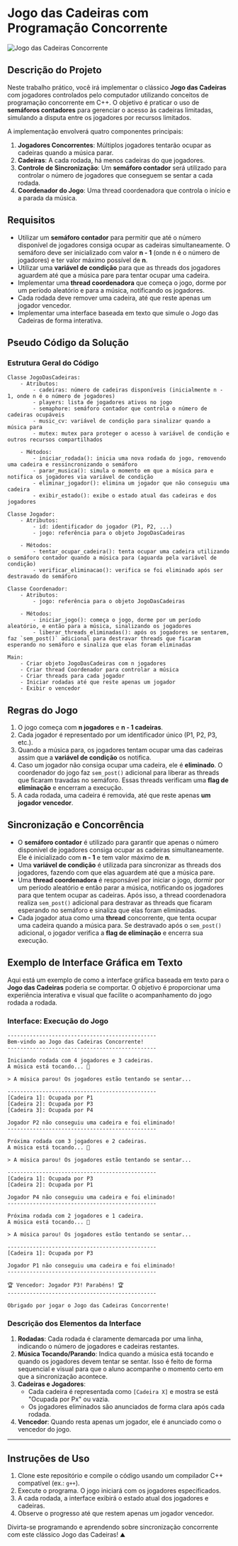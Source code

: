 # Jogo das Cadeiras com Programação Concorrente

![Jogo das Cadeiras Concorrente](musical_chairs.gif)

## Descrição do Projeto

Neste trabalho prático, você irá implementar o clássico **Jogo das Cadeiras** com jogadores controlados pelo computador utilizando conceitos de programação concorrente em C++. O objetivo é praticar o uso de **semáforos contadores** para gerenciar o acesso às cadeiras limitadas, simulando a disputa entre os jogadores por recursos limitados.

A implementação envolverá quatro componentes principais:

1. **Jogadores Concorrentes**: Múltiplos jogadores tentarão ocupar as cadeiras quando a música parar.
2. **Cadeiras**: A cada rodada, há menos cadeiras do que jogadores.
3. **Controle de Sincronização**: Um **semáforo contador** será utilizado para controlar o número de jogadores que conseguem se sentar a cada rodada.
4. **Coordenador do Jogo**: Uma thread coordenadora que controla o início e a parada da música.

## Requisitos

- Utilizar um **semáforo contador** para permitir que até o número disponível de jogadores consiga ocupar as cadeiras simultaneamente. O semáforo deve ser inicializado com valor **n - 1** (onde n é o número de jogadores) e ter valor máximo possível de **n**.
- Utilizar uma **variável de condição** para que as threads dos jogadores aguardem até que a música pare para tentar ocupar uma cadeira.
- Implementar uma **thread coordenadora** que começa o jogo, dorme por um período aleatório e para a música, notificando os jogadores.
- Cada rodada deve remover uma cadeira, até que reste apenas um jogador vencedor.
- Implementar uma interface baseada em texto que simule o Jogo das Cadeiras de forma interativa.

## Pseudo Código da Solução

### Estrutura Geral do Código

```pseudo
Classe JogoDasCadeiras:
    - Atributos:
        - cadeiras: número de cadeiras disponíveis (inicialmente n - 1, onde n é o número de jogadores)
        - players: lista de jogadores ativos no jogo
        - semaphore: semáforo contador que controla o número de cadeiras ocupáveis
        - music_cv: variável de condição para sinalizar quando a música para
        - mutex: mutex para proteger o acesso à variável de condição e outros recursos compartilhados

    - Métodos:
        - iniciar_rodada(): inicia uma nova rodada do jogo, removendo uma cadeira e ressincronizando o semáforo
        - parar_musica(): simula o momento em que a música para e notifica os jogadores via variável de condição
        - eliminar_jogador(): elimina um jogador que não conseguiu uma cadeira
        - exibir_estado(): exibe o estado atual das cadeiras e dos jogadores

Classe Jogador:
    - Atributos:
        - id: identificador do jogador (P1, P2, ...)
        - jogo: referência para o objeto JogoDasCadeiras

    - Métodos:
        - tentar_ocupar_cadeira(): tenta ocupar uma cadeira utilizando o semáforo contador quando a música para (aguarda pela variável de condição)
        - verificar_eliminacao(): verifica se foi eliminado após ser destravado do semáforo

Classe Coordenador:
    - Atributos:
        - jogo: referência para o objeto JogoDasCadeiras

    - Métodos:
        - iniciar_jogo(): começa o jogo, dorme por um período aleatório, e então para a música, sinalizando os jogadores
        - liberar_threads_eliminadas(): após os jogadores se sentarem, faz `sem_post()` adicional para destravar threads que ficaram esperando no semáforo e sinaliza que elas foram eliminadas

Main:
    - Criar objeto JogoDasCadeiras com n jogadores
    - Criar thread Coordenador para controlar a música
    - Criar threads para cada jogador
    - Iniciar rodadas até que reste apenas um jogador
    - Exibir o vencedor
```

## Regras do Jogo

1. O jogo começa com **n jogadores** e **n - 1 cadeiras**.
2. Cada jogador é representado por um identificador único (P1, P2, P3, etc.).
3. Quando a música para, os jogadores tentam ocupar uma das cadeiras assim que a **variável de condição** os notifica.
4. Caso um jogador não consiga ocupar uma cadeira, ele é **eliminado**. O coordenador do jogo faz `sem_post()` adicional para liberar as threads que ficaram travadas no semáforo. Essas threads verificam uma **flag de eliminação** e encerram a execução.
5. A cada rodada, uma cadeira é removida, até que reste apenas **um jogador vencedor**.

## Sincronização e Concorrência

- O **semáforo contador** é utilizado para garantir que apenas o número disponível de jogadores consiga ocupar as cadeiras simultaneamente. Ele é inicializado com **n - 1** e tem valor máximo de **n**.
- Uma **variável de condição** é utilizada para sincronizar as threads dos jogadores, fazendo com que elas aguardem até que a música pare.
- Uma **thread coordenadora** é responsável por iniciar o jogo, dormir por um período aleatório e então parar a música, notificando os jogadores para que tentem ocupar as cadeiras. Após isso, a thread coordenadora realiza `sem_post()` adicional para destravar as threads que ficaram esperando no semáforo e sinaliza que elas foram eliminadas.
- Cada jogador atua como uma **thread** concorrente, que tenta ocupar uma cadeira quando a música para. Se destravado após o `sem_post()` adicional, o jogador verifica a **flag de eliminação** e encerra sua execução.

## Exemplo de Interface Gráfica em Texto

Aqui está um exemplo de como a interface gráfica baseada em texto para o **Jogo das Cadeiras** poderia se comportar. O objetivo é proporcionar uma experiência interativa e visual que facilite o acompanhamento do jogo rodada a rodada.

### Interface: Execução do Jogo

```plaintext
-----------------------------------------------
Bem-vindo ao Jogo das Cadeiras Concorrente!
-----------------------------------------------

Iniciando rodada com 4 jogadores e 3 cadeiras.
A música está tocando... 🎵

> A música parou! Os jogadores estão tentando se sentar...

-----------------------------------------------
[Cadeira 1]: Ocupada por P1
[Cadeira 2]: Ocupada por P3
[Cadeira 3]: Ocupada por P4

Jogador P2 não conseguiu uma cadeira e foi eliminado!
-----------------------------------------------

Próxima rodada com 3 jogadores e 2 cadeiras.
A música está tocando... 🎵

> A música parou! Os jogadores estão tentando se sentar...

-----------------------------------------------
[Cadeira 1]: Ocupada por P3
[Cadeira 2]: Ocupada por P1

Jogador P4 não conseguiu uma cadeira e foi eliminado!
-----------------------------------------------

Próxima rodada com 2 jogadores e 1 cadeira.
A música está tocando... 🎵

> A música parou! Os jogadores estão tentando se sentar...

-----------------------------------------------
[Cadeira 1]: Ocupada por P3

Jogador P1 não conseguiu uma cadeira e foi eliminado!
-----------------------------------------------

🏆 Vencedor: Jogador P3! Parabéns! 🏆
-----------------------------------------------

Obrigado por jogar o Jogo das Cadeiras Concorrente!
```

### Descrição dos Elementos da Interface

1. **Rodadas**: Cada rodada é claramente demarcada por uma linha, indicando o número de jogadores e cadeiras restantes.
2. **Música Tocando/Parando**: Indica quando a música está tocando e quando os jogadores devem tentar se sentar. Isso é feito de forma sequencial e visual para que o aluno acompanhe o momento certo em que a sincronização acontece.
3. **Cadeiras e Jogadores**:
   - Cada cadeira é representada como `[Cadeira X]` e mostra se está "Ocupada por Px" ou vazia.
   - Os jogadores eliminados são anunciados de forma clara após cada rodada.
4. **Vencedor**: Quando resta apenas um jogador, ele é anunciado como o vencedor do jogo.

---

## Instruções de Uso

1. Clone este repositório e compile o código usando um compilador C++ compatível (ex.: `g++`).
2. Execute o programa. O jogo iniciará com os jogadores especificados.
3. A cada rodada, a interface exibirá o estado atual dos jogadores e cadeiras.
4. Observe o progresso até que restem apenas um jogador vencedor.

Divirta-se programando e aprendendo sobre sincronização concorrente com este clássico Jogo das Cadeiras! ⛰️
